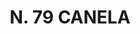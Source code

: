 ---
title: "N. 79 CANELA"
plant-name: "N. 79"
plant-number: "079"
plant-xml: "/assets/xml/plant079.xml"
plant-img1: "/assets/img/plant079_verso.jpg"
plant-img2: "/assets/img/plant079.jpg"
plant-title: "N. 79 CANELA"
plant-taxon-link: ""
plant-taxon-link: ""
layout: single-xml
---